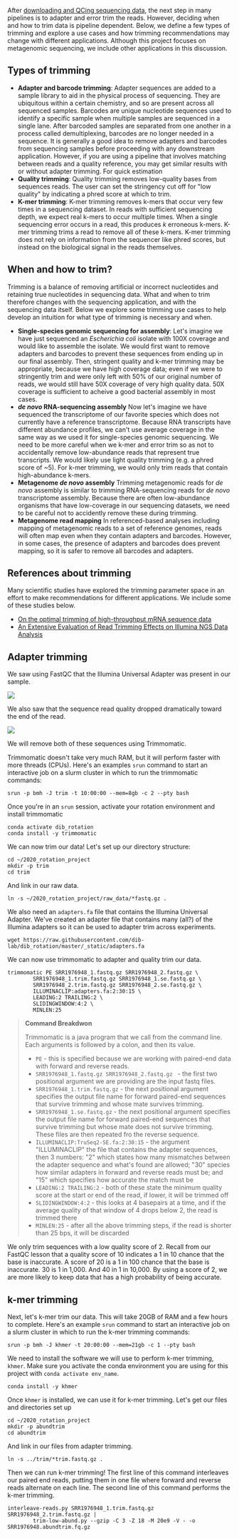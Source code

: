 After [downloading and QCing sequencing data](05_starting_with_data.md), the next step in many pipelines is to adapter and error trim the reads.
However, deciding when and how to trim data is pipeline dependent. 
Below, we define a few types of trimming and explore a use cases and how trimming recommendations may change with different applications.
Although this project focuses on metagenomic sequencing, we include other applications in this discussion.

## Types of trimming

+ **Adapter and barcode trimming**: Adapter sequences are added to a sample library to aid in the physical process of sequencing.
They are ubiquitous within a certain chemistry, and so are present across all sequenced samples. 
Barcodes are unique nucleotide sequences used to identify a specific sample when multiple samples are sequenced in a single lane.
After barcoded samples are separated from one another in a process called demultiplexing, barcodes are no longer needed in a sequence. 
It is generally a good idea to remove adapters and barcodes from sequencing samples before proceeding with any downstream application. 
However, if you are using a pipeline that involves matching between reads and a quality reference, you may get similar results with or without adapter trimming. For quick estimation 
+ **Quality trimming**: Quality trimming removes low-quality bases from sequences reads. The user can set the stringency cut off for "low quality" by indicating a phred score at which to trim. 
+ **K-mer trimming**: K-mer trimming removes k-mers that occur very few times in a sequencing dataset. In reads with sufficient sequencing depth, we expect real k-mers to occur multiple times. When a single sequencing error occurs in a read, this produces *k* erroneous k-mers. K-mer trimming trims a read to remove all of these k-mers. K-mer trimming does not rely on information from the sequencer like phred scores, but instead on the biological signal in the reads themselves.

## When and how to trim?

Trimming is a balance of removing artificial or incorrect nucleotides and retaining true nucleotides in sequencing data. 
What and when to trim therefore changes with the sequencing application, and with the sequencing data itself. 
Below we explore some trimming use cases to help develop an intuition for what type of trimming is necessary and when.


+ **Single-species genomic sequencing for assembly**: 
Let's imagine we have just sequenced an *Escherichia coli* isolate with 100X coverage and would like to assemble the isolate. 
We would first want to remove adapters and barcodes to prevent these sequences from ending up in our final assembly. 
Then, stringent quality and k-mer trimming may be appropriate, because we have high coverage data; even if we were to stringently trim and were only left with 50% of our original number of reads, we would still have 50X coverage of very high quality data. 
50X coverage is sufficient to acheive a good bacterial assembly in most cases. 
+ ***de novo* RNA-sequencing assembly** Now let's imagine we have sequenced the transcriptome of our favorite species which does not currently have a reference transcriptome.
Because RNA transcripts have different abundance profiles, we can't use average coverage in the same way as we used it for single-species genomic sequencing. 
We need to be more careful when we k-mer and error trim so as not to accidentally remove low-abundance reads that represent true transcripts. We would likely use light quality trimming (e.g. a phred score of ~5). For k-mer trimming, we would only trim reads that contain high-abundance k-mers.
+ **Metagenome *de novo* assembly** Trimming metagenomic reads for *de novo* assembly is similar to trimming RNA-sequencing reads for *de novo* transcriptome assembly. Because there are often low-abundance organisms that have low-coverage in our sequencing datasets, we need to be careful not to accidently remove these during trimming. 
+ **Metagenome read mapping** 
In referenced-based analyses including mapping of metagenomic reads to a set of reference genomes, reads will often map even when they contain adapters and barcodes. 
However, in some cases, the presence of adapters and barcodes does prevent mapping, so it is safer to remove all barcodes and adapters. 


## References about trimming

Many scientific studies have explored the trimming parameter space in an effort to make recommendations for different applications. 
We include some of these studies below.

+ [On the optimal trimming of high-throughput mRNA sequence data](https://www.frontiersin.org/articles/10.3389/fgene.2014.00013/full)
+ [An Extensive Evaluation of Read Trimming Effects on Illumina NGS Data Analysis](https://journals.plos.org/plosone/article?id=10.1371/journal.pone.0085024)


## Adapter trimming

We saw using FastQC that the Illumina Universal Adapter was present in our sample. 

![](_static/adapter_content_R1.png)

We also saw that the sequence read quality dropped dramatically toward the end of the read.

![](_static/per_base_seq_qual_R1.png)

We will remove both of these sequences using Trimmomatic. 

Trimmomatic doesn't take very much RAM, but it will perform faster with more threads (CPUs). 
Here's an examples `srun` command to start an interactive job on a slurm cluster in which to run the trimmomatic commands:

```
srun -p bmh -J trim -t 10:00:00 --mem=8gb -c 2 --pty bash
```

Once you're in an `srun` session, activate your rotation environment and install trimmomatic

```
conda activate dib_rotation
conda install -y trimmomatic
```

We can now trim our data!
Let's set up our directory structure:

```
cd ~/2020_rotation_project
mkdir -p trim
cd trim
```

And link in our raw data.
```
ln -s ~/2020_rotation_project/raw_data/*fastq.gz .
```

We also need an `adapters.fa` file that contains the Illumina Universal Adapter.
We've created an adapter file that contains many (all?) of the Illumina adapters so it can be used to adapter trim across experiments.

```
wget https://raw.githubusercontent.com/dib-lab/dib_rotation/master/_static/adapters.fa
```

We can now use trimmomatic to adapter and quality trim our data.

```
trimmomatic PE SRR1976948_1.fastq.gz SRR1976948_2.fastq.gz \
        SRR1976948_1.trim.fastq.gz SRR1976948_1.se.fastq.gz \
        SRR1976948_2.trim.fastq.gz SRR1976948_2.se.fastq.gz \
        ILLUMINACLIP:adapters.fa:2:30:15 \
        LEADING:2 TRAILING:2 \
        SLIDINGWINDOW:4:2 \
        MINLEN:25
```

> **Command Breakdwon**
> 
> Trimmomatic is a java program that we call from the command line. Each arguments is followed by a colon, and then its value.
> * `PE` - this is specified because we are working with paired-end data with forward and reverse reads.
> * `SRR1976948_1.fastq.gz SRR1976948_2.fastq.gz ` - the first two positional argument we are providing are the input fastq files. 
> * `SRR1976948_1.trim.fastq.gz` - the next positional argument specifies the output file name for forward paired-end sequences that survive trimming and whose mate survives trimming.
> * `SRR1976948_1.se.fastq.gz` - the next positional argument specifies the output file name for forward paired-end sequences that survive trimming but whose mate does not survive trimming. These files are then repeated fro the reverse sequence.
> * `ILLUMINACLIP:TruSeq2-SE.fa:2:30:15` - the argument "ILLUMINACLIP" the file that contains the adapter sequences, then 3 numbers: "2" which states how many mismatches between the adapter sequence and what's found are allowed; "30" species how similar adapters in forward and reverse reads must be; and "15" which specifies how accurate the match must be
> * `LEADING:2 TRAILING:2` - both of these state the minimum quality score at the start or end of the read, if lower, it will be trimmed off
> * `SLIDINGWINDOW:4:2` - this looks at 4 basepairs at a time, and if the average quality of that window of 4 drops below 2, the read is trimmed there
> * `MINLEN:25` - after all the above trimming steps, if the read is shorter than 25 bps, it will be discarded

We only trim sequences with a low quality score of 2.
Recall from our FastQC lesson that a quality score of 10 indicates a 1 in 10 chance that the base is inaccurate. 
A score of 20 is a 1 in 100 chance that the base is inaccurate. 30 is 1 in 1,000. And 40 in 1 in 10,000. 
By using a score of 2, we are more likely to keep data that has a high probability of being accurate. 

## k-mer trimming

Next, let's k-mer trim our data. 
This will take 20GB of RAM and a few hours to complete. 
Here's an example `srun` command to start an interactive job on a slurm cluster in which to run the k-mer trimming commands:

```
srun -p bmh -J khmer -t 20:00:00 --mem=21gb -c 1 --pty bash
```

We need to install the software we will use to perform k-mer trimming, `khmer`.
Make sure you activate the conda environment you are using for this project with `conda activate env_name`.

```
conda install -y khmer
```

Once `khmer` is installed, we can use it for k-mer trimming. 
Let's get our files and directories set up 
```
cd ~/2020_rotation_project
mkdir -p abundtrim
cd abundtrim
```

And link in our files from adapter trimming.
```
ln -s ../trim/*trim.fastq.gz .
```

Then we can run k-mer trimming!
The first line of this command interleaves our paired end reads, putting them in one file where forward and reverse reads alternate on each line.
The second line of this command performs the k-mer trimming. 

```
interleave-reads.py SRR1976948_1.trim.fastq.gz SRR1976948_2.trim.fastq.gz | 
        trim-low-abund.py --gzip -C 3 -Z 18 -M 20e9 -V - -o SRR1976948.abundtrim.fq.gz
```
